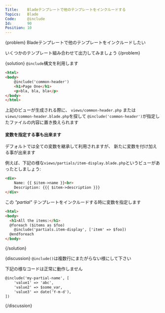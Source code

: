 ```yaml
---
Title:    Bladeテンプレートで他のテンプレートをインクルードする
Topics:   Blade
Code:     @include
Id:       90
Position: 10
---
```


{problem}
Bladeテンプレートで他のテンプレートをインクルードしたい

いくつかのテンプレート組み合わせて出力してみましょう
{/problem}

{solution}
`@include`構文を利用します

```html
<html>
<body>
    @include('common-header')
    <h1>Page One</h1>
    <p>bla, bla, bla</p>
</body>
</html>
```

上記のビューが生成される際に、
`views/common-header.php` または `views/common-header.blade.php`を探して
`@include('common-header')`が指定したファイルの内容に置き換えられます

#### 変数を指定する事も出来ます

デフォルトでは全ての変数を継承して利用されますが、
新たに変数を付け加える事が出来ます

例えば、下記の様な`views/partials/item-display.blade.php`というビューがあったとしましょう:

```html
<div>
    Name: {{ $item->name }}<br>
    Description: {{{ $item->description }}}
</div>
```

この _"partial"_ テンプレートをインクルードする時に変数を指定します

```html
<html>
<body>
  <h1>All the items:</h1>
  @foreach ($items as $foo)
    @include('partials.item-display', ['item' => $foo])
  @endforeach
</body>
```
{/solution}

{discussion}
`@include()`は複数行にまたがらない様にして下さい

下記の様なコードは正常に動作しません

```html
@include('my-partial-name', [
    'value1' => 'abc',
    'value2' => $some_var,
    'value3' => date('Y-m-d'),
])
```
{/discussion}
